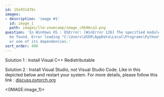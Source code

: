 ```yaml
---
id: 15e931476c
images:
- description: 'image #1'
  id: image_1
  path: images/llm-zoomcamp/image_c9b96ca3.png
question: 'In Windows OS : OSError: [WinError 126] The specified module could not
  be found. Error loading "C:\Users\USER\AppData\Local\Programs\Python\Python310\lib\site-packages\torch\lib\fbgemm.dll"
  or one of its dependencies.'
sort_order: 490
---
```


Solution 1 : Install Visual C++ Redistributable

Solution 2 : Install Visual Studio, not Visual Studio Code. Like in this depicted below and restart your system. For more details, please follow this link : [discuss.pytorch.org](https://discuss.pytorch.org/t/failed-to-import-pytorch-fbgemm-dll-or-one-of-its-dependencies-is-missing/201969)

<{IMAGE:image_1}>

